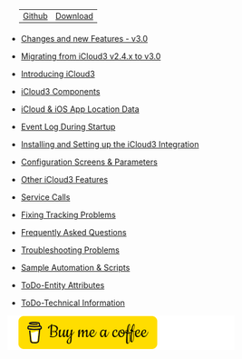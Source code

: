 <nav>
  <table style="padding: 10px 0 5px 20px;">
    <tr>
      <td>
        <a href="https://github.com/gcobb321/icloud3_v3" class="button-base">Github</a>
      </td>
      <td>
        <a href="https://github.com/gcobb321/icloud3_v3/releases" class="button-base">Download</a>
      </td>
    </tr>
  </table>
  <!--
  <table style="padding:  0  10px  0 40px;">
    <tr>
      <td>
        <a  class="sidebar-version-date">Version: 3.0.0, June, 2023</a>
      </td>
    </tr>
  </table>
  -->
</nav>

- [Changes and new Features - v3.0](chapters/0.0-change-log-v3.0.md)
- [Migrating from iCloud3 v2.4.x to v3.0](chapters/0.1-migrating-v2.4-to-v3.0.md)

  
- [Introducing  iCloud3](chapters/1.0-introduction.md)
- [iCloud3 Components](chapters/1.1-ic3-components.md)
- [iCloud & iOS App Location Data](chapters/1.2-icloud-iosapp-loc-data.md)
- [Event Log During Startup](chapters/1.4-evlog-during-startup.md)
- [Installing and Setting up the iCloud3 Integration](chapters/2.0-installing-and-configuring.md)
- [Configuration Screens & Parameters](chapters/3.0-config-parms.md)
- [Other iCloud3 Features](chapters/3.1-other-topics.md)
- [Service Calls](chapters/4.1-service-calls.md)
- [Fixing Tracking Problems](chapters/4.2-device-tracking-problems.md)
- [Frequently Asked Questions](chapters/4.3-frequently-asked-questions.md)
- [Troubleshooting Problems](chapters/4.6-troubleshooting-problems.md)
- [Sample Automation & Scripts](chapters/5.0-sample-automation-scripts.md)
- [ToDo-Entity Attributes](chapters/3.2-attributes.md)
- [ToDo-Technical Information](chapters/6.0-tech-info.md)



<a href="https://www.buymeacoffee.com/gcobb321" target="_blank"><img src="images/buymeacoffee-sidebar.png"/></a>